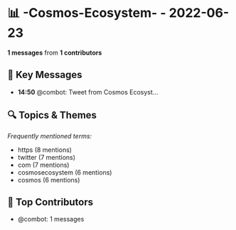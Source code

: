 # 📊 -Cosmos-Ecosystem- - 2022-06-23
**1 messages** from **1 contributors**

## 💬 Key Messages
- **14:50** @combot: [‌‌‌‌‎⁠](https://twitter.com/CosmosEcosystem/status/1539984232587694082)Tweet from Cosmos Ecosyst...

## 🔍 Topics & Themes
*Frequently mentioned terms:*
- https (8 mentions)
- twitter (7 mentions)
- com (7 mentions)
- cosmosecosystem (6 mentions)
- cosmos (6 mentions)

## 👥 Top Contributors
- @combot: 1 messages